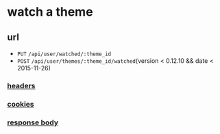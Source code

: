 # watch a theme

## url

+ `PUT` `/api/user/watched/:theme_id`
+ `POST` `/api/user/themes/:theme_id/watched`(version < 0.12.10 && date < 2015-11-26)

### [headers](../request/headers.html)

### [cookies](../request/cookies.html)

### [response body](../response.html)
